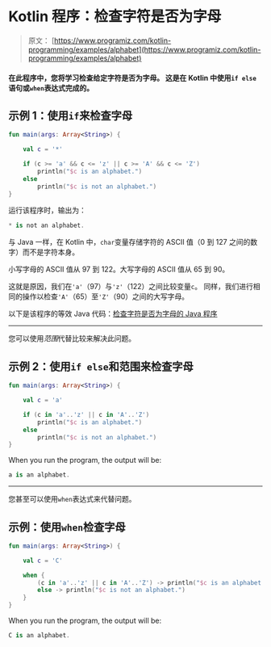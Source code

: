 # Kotlin 程序：检查字符是否为字母

> 原文： [https://www.programiz.com/kotlin-programming/examples/alphabet](https://www.programiz.com/kotlin-programming/examples/alphabet)

#### 在此程序中，您将学习检查给定字符是否为字母。 这是在 Kotlin 中使用`if else`语句或`when`表达式完成的。

## 示例 1：使用`if`来检查字母

```kt
fun main(args: Array<String>) {

    val c = '*'

    if (c >= 'a' && c <= 'z' || c >= 'A' && c <= 'Z')
        println("$c is an alphabet.")
    else
        println("$c is not an alphabet.")
}
```

运行该程序时，输出为：

```kt
* is not an alphabet.
```

与 Java 一样，在 Kotlin 中，`char`变量存储字符的 ASCII 值（0 到 127 之间的数字）而不是字符本身。

小写字母的 ASCII 值从 97 到 122。大写字母的 ASCII 值从 65 到 90。

这就是原因，我们在`'a'`（97）与`'z'`（122）之间比较变量`c`。 同样，我们进行相同的操作以检查`'A'`（65）至`'Z'`（90）之间的大写字母。

以下是该程序的等效 Java 代码：[检查字符是否为字母的 Java 程序](/java-programming/examples/alphabet)

* * *

您可以使用*范围*代替比较来解决此问题。

## 示例 2：使用`if else`和范围来检查字母

```kt
fun main(args: Array<String>) {

    val c = 'a'

    if (c in 'a'..'z' || c in 'A'..'Z')
        println("$c is an alphabet.")
    else
        println("$c is not an alphabet.")
}
```

When you run the program, the output will be:

```kt
a is an alphabet.
```

* * *

您甚至可以使用`when`表达式来代替问题。

## 示例：使用`when`检查字母

```kt
fun main(args: Array<String>) {

    val c = 'C'

    when {
        (c in 'a'..'z' || c in 'A'..'Z') -> println("$c is an alphabet.")
        else -> println("$c is not an alphabet.")
    }
}
```

When you run the program, the output will be:

```kt
C is an alphabet.
```